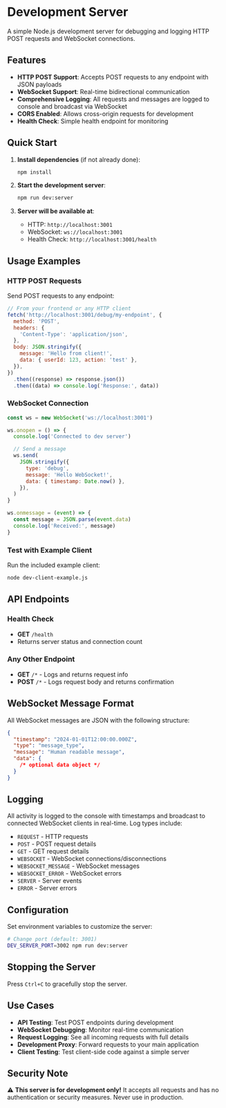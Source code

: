# Development Server

A simple Node.js development server for debugging and logging HTTP POST requests and WebSocket connections.

## Features

- **HTTP POST Support**: Accepts POST requests to any endpoint with JSON payloads
- **WebSocket Support**: Real-time bidirectional communication
- **Comprehensive Logging**: All requests and messages are logged to console and broadcast via WebSocket
- **CORS Enabled**: Allows cross-origin requests for development
- **Health Check**: Simple health endpoint for monitoring

## Quick Start

1. **Install dependencies** (if not already done):

   ```bash
   npm install
   ```

2. **Start the development server**:

   ```bash
   npm run dev:server
   ```

3. **Server will be available at**:
   - HTTP: `http://localhost:3001`
   - WebSocket: `ws://localhost:3001`
   - Health Check: `http://localhost:3001/health`

## Usage Examples

### HTTP POST Requests

Send POST requests to any endpoint:

```javascript
// From your frontend or any HTTP client
fetch('http://localhost:3001/debug/my-endpoint', {
  method: 'POST',
  headers: {
    'Content-Type': 'application/json',
  },
  body: JSON.stringify({
    message: 'Hello from client!',
    data: { userId: 123, action: 'test' },
  }),
})
  .then((response) => response.json())
  .then((data) => console.log('Response:', data))
```

### WebSocket Connection

```javascript
const ws = new WebSocket('ws://localhost:3001')

ws.onopen = () => {
  console.log('Connected to dev server')

  // Send a message
  ws.send(
    JSON.stringify({
      type: 'debug',
      message: 'Hello WebSocket!',
      data: { timestamp: Date.now() },
    }),
  )
}

ws.onmessage = (event) => {
  const message = JSON.parse(event.data)
  console.log('Received:', message)
}
```

### Test with Example Client

Run the included example client:

```bash
node dev-client-example.js
```

## API Endpoints

### Health Check

- **GET** `/health`
- Returns server status and connection count

### Any Other Endpoint

- **GET** `/*` - Logs and returns request info
- **POST** `/*` - Logs request body and returns confirmation

## WebSocket Message Format

All WebSocket messages are JSON with the following structure:

```json
{
  "timestamp": "2024-01-01T12:00:00.000Z",
  "type": "message_type",
  "message": "Human readable message",
  "data": {
    /* optional data object */
  }
}
```

## Logging

All activity is logged to the console with timestamps and broadcast to connected WebSocket clients in real-time. Log types include:

- `REQUEST` - HTTP requests
- `POST` - POST request details
- `GET` - GET request details
- `WEBSOCKET` - WebSocket connections/disconnections
- `WEBSOCKET_MESSAGE` - WebSocket messages
- `WEBSOCKET_ERROR` - WebSocket errors
- `SERVER` - Server events
- `ERROR` - Server errors

## Configuration

Set environment variables to customize the server:

```bash
# Change port (default: 3001)
DEV_SERVER_PORT=3002 npm run dev:server
```

## Stopping the Server

Press `Ctrl+C` to gracefully stop the server.

## Use Cases

- **API Testing**: Test POST endpoints during development
- **WebSocket Debugging**: Monitor real-time communication
- **Request Logging**: See all incoming requests with full details
- **Development Proxy**: Forward requests to your main application
- **Client Testing**: Test client-side code against a simple server

## Security Note

⚠️ **This server is for development only!** It accepts all requests and has no authentication or security measures. Never use in production.
